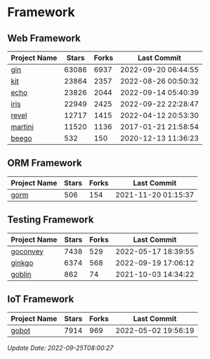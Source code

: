 # Framework

## Web Framework
| Project Name | Stars | Forks | Last Commit |
| ------------ | ----- | ----- | ----------- |
| [gin](https://github.com/gin-gonic/gin) | 63086 | 6937 | 2022-09-20 06:44:55 |
| [kit](https://github.com/go-kit/kit) | 23864 | 2357 | 2022-08-26 00:50:32 |
| [echo](https://github.com/labstack/echo) | 23826 | 2044 | 2022-09-14 05:40:39 |
| [iris](https://github.com/kataras/iris) | 22949 | 2425 | 2022-09-22 22:28:47 |
| [revel](https://github.com/revel/revel) | 12717 | 1415 | 2022-04-12 20:53:30 |
| [martini](https://github.com/go-martini/martini) | 11520 | 1136 | 2017-01-21 21:58:54 |
| [beego](https://github.com/astaxie/beego) | 532 | 150 | 2020-12-13 11:36:23 |

## ORM Framework
| Project Name | Stars | Forks | Last Commit |
| ------------ | ----- | ----- | ----------- |
| [gorm](https://github.com/jinzhu/gorm) | 506 | 154 | 2021-11-20 01:15:37 |

## Testing Framework
| Project Name | Stars | Forks | Last Commit |
| ------------ | ----- | ----- | ----------- |
| [goconvey](https://github.com/smartystreets/goconvey) | 7438 | 529 | 2022-05-17 18:39:55 |
| [ginkgo](https://github.com/onsi/ginkgo) | 6374 | 568 | 2022-09-19 17:06:12 |
| [goblin](https://github.com/franela/goblin) | 862 | 74 | 2021-10-03 14:34:22 |

## IoT Framework
| Project Name | Stars | Forks | Last Commit |
| ------------ | ----- | ----- | ----------- |
| [gobot](https://github.com/hybridgroup/gobot) | 7914 | 969 | 2022-05-02 19:56:19 |

*Update Date: 2022-09-25T08:00:27*